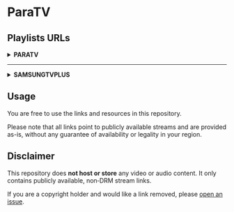 # ParaTV

## Playlists URLs

<details>
<summary><strong>PARATV</strong></summary>

<details>
<summary><strong>Main</strong></summary>

| File                                      | Short URL                                 |
| :-----------------------------------------| :-----------------------------------------|
| [paratv.m3u](https://github.com/paradise-91/paratv/blob/main/playlists/paratv/main/paratv.m3u) | [https://paratv.duckdns.org/paratv](https://paratv.duckdns.org/paratv) |
| [paratv_chno_off.m3u](https://github.com/paradise-91/paratv/blob/main/playlists/paratv/main/filter/chno_off.m3u) | [https://paratv.duckdns.org/paratv0](https://paratv.duckdns.org/paratv0) |
| [paratv_id_off.m3u](https://github.com/paradise-91/paratv/blob/main/playlists/paratv/main/filter/id_off.m3u) | [https://paratv.duckdns.org/paratv1](https://paratv.duckdns.org/paratv1) |
| [paratv_group_off.m3u](https://github.com/paradise-91/paratv/blob/main/playlists/paratv/main/filter/group_off.m3u) | [https://paratv.duckdns.org/paratv2](https://paratv.duckdns.org/paratv2) |
| [paratv_raw.m3u](https://github.com/paradise-91/paratv/blob/main/playlists/paratv/main/filter/raw.m3u) | [https://paratv.duckdns.org/paratv3](https://paratv.duckdns.org/paratv3) |
| [paratv_group_only.m3u](https://github.com/paradise-91/paratv/blob/main/playlists/paratv/main/filter/group_only.m3u) | [https://paratv.duckdns.org/paratv4](https://paratv.duckdns.org/paratv4) |
| [paratv_logo_off.m3u](https://github.com/paradise-91/paratv/blob/main/playlists/paratv/main/filter/logo_off.m3u) | [https://paratv.duckdns.org/paratv5](https://paratv.duckdns.org/paratv5) |

</details>

<details>
<summary><strong>Group</strong></summary>

<details>
<summary>france</summary>

| File                                      | Short URL                                 |
| :-----------------------------------------| :-----------------------------------------|
| [france.m3u](https://github.com/paradise-91/paratv/blob/main/playlists/paratv/group/france/france.m3u) | [https://paratv.duckdns.org/fr](https://paratv.duckdns.org/fr) |
| [france_chno_off.m3u](https://github.com/paradise-91/paratv/blob/main/playlists/paratv/group/france/filter/chno_off.m3u) | [https://paratv.duckdns.org/fr0](https://paratv.duckdns.org/fr0) |
| [france_id_off.m3u](https://github.com/paradise-91/paratv/blob/main/playlists/paratv/group/france/filter/id_off.m3u) | [https://paratv.duckdns.org/fr1](https://paratv.duckdns.org/fr1) |
| [france_group_off.m3u](https://github.com/paradise-91/paratv/blob/main/playlists/paratv/group/france/filter/group_off.m3u) | [https://paratv.duckdns.org/fr2](https://paratv.duckdns.org/fr2) |
| [france_raw.m3u](https://github.com/paradise-91/paratv/blob/main/playlists/paratv/group/france/filter/raw.m3u) | [https://paratv.duckdns.org/fr3](https://paratv.duckdns.org/fr3) |
| [france_group_only.m3u](https://github.com/paradise-91/paratv/blob/main/playlists/paratv/group/france/filter/group_only.m3u) | [https://paratv.duckdns.org/fr4](https://paratv.duckdns.org/fr4) |
| [france_logo_off.m3u](https://github.com/paradise-91/paratv/blob/main/playlists/paratv/group/france/filter/logo_off.m3u) | [https://paratv.duckdns.org/fr5](https://paratv.duckdns.org/fr5) |

</details>

<details>
<summary>tf1plus</summary>

| File                                      | Short URL                                 |
| :-----------------------------------------| :-----------------------------------------|
| [tf1plus.m3u](https://github.com/paradise-91/paratv/blob/main/playlists/paratv/group/tf1plus/tf1plus.m3u) | [https://paratv.duckdns.org/tf1](https://paratv.duckdns.org/tf1) |
| [tf1plus_chno_off.m3u](https://github.com/paradise-91/paratv/blob/main/playlists/paratv/group/tf1plus/filter/chno_off.m3u) | [https://paratv.duckdns.org/tf10](https://paratv.duckdns.org/tf10) |
| [tf1plus_id_off.m3u](https://github.com/paradise-91/paratv/blob/main/playlists/paratv/group/tf1plus/filter/id_off.m3u) | [https://paratv.duckdns.org/tf11](https://paratv.duckdns.org/tf11) |
| [tf1plus_group_off.m3u](https://github.com/paradise-91/paratv/blob/main/playlists/paratv/group/tf1plus/filter/group_off.m3u) | [https://paratv.duckdns.org/tf12](https://paratv.duckdns.org/tf12) |
| [tf1plus_raw.m3u](https://github.com/paradise-91/paratv/blob/main/playlists/paratv/group/tf1plus/filter/raw.m3u) | [https://paratv.duckdns.org/tf13](https://paratv.duckdns.org/tf13) |
| [tf1plus_group_only.m3u](https://github.com/paradise-91/paratv/blob/main/playlists/paratv/group/tf1plus/filter/group_only.m3u) | [https://paratv.duckdns.org/tf14](https://paratv.duckdns.org/tf14) |
| [tf1plus_logo_off.m3u](https://github.com/paradise-91/paratv/blob/main/playlists/paratv/group/tf1plus/filter/logo_off.m3u) | [https://paratv.duckdns.org/tf15](https://paratv.duckdns.org/tf15) |

</details>

<details>
<summary>canalplus</summary>

| File                                      | Short URL                                 |
| :-----------------------------------------| :-----------------------------------------|
| [canalplus.m3u](https://github.com/paradise-91/paratv/blob/main/playlists/paratv/group/canalplus/canalplus.m3u) | [https://paratv.duckdns.org/cplus](https://paratv.duckdns.org/cplus) |
| [canalplus_chno_off.m3u](https://github.com/paradise-91/paratv/blob/main/playlists/paratv/group/canalplus/filter/chno_off.m3u) | [https://paratv.duckdns.org/cplus0](https://paratv.duckdns.org/cplus0) |
| [canalplus_id_off.m3u](https://github.com/paradise-91/paratv/blob/main/playlists/paratv/group/canalplus/filter/id_off.m3u) | [https://paratv.duckdns.org/cplus1](https://paratv.duckdns.org/cplus1) |
| [canalplus_group_off.m3u](https://github.com/paradise-91/paratv/blob/main/playlists/paratv/group/canalplus/filter/group_off.m3u) | [https://paratv.duckdns.org/cplus2](https://paratv.duckdns.org/cplus2) |
| [canalplus_raw.m3u](https://github.com/paradise-91/paratv/blob/main/playlists/paratv/group/canalplus/filter/raw.m3u) | [https://paratv.duckdns.org/cplus3](https://paratv.duckdns.org/cplus3) |
| [canalplus_group_only.m3u](https://github.com/paradise-91/paratv/blob/main/playlists/paratv/group/canalplus/filter/group_only.m3u) | [https://paratv.duckdns.org/cplus4](https://paratv.duckdns.org/cplus4) |
| [canalplus_logo_off.m3u](https://github.com/paradise-91/paratv/blob/main/playlists/paratv/group/canalplus/filter/logo_off.m3u) | [https://paratv.duckdns.org/cplus5](https://paratv.duckdns.org/cplus5) |

</details>

<details>
<summary>france.tv</summary>

| File                                      | Short URL                                 |
| :-----------------------------------------| :-----------------------------------------|
| [france.tv.m3u](https://github.com/paradise-91/paratv/blob/main/playlists/paratv/group/france.tv/france.tv.m3u) | [https://paratv.duckdns.org/frtv](https://paratv.duckdns.org/frtv) |
| [france.tv_chno_off.m3u](https://github.com/paradise-91/paratv/blob/main/playlists/paratv/group/france.tv/filter/chno_off.m3u) | [https://paratv.duckdns.org/frtv0](https://paratv.duckdns.org/frtv0) |
| [france.tv_id_off.m3u](https://github.com/paradise-91/paratv/blob/main/playlists/paratv/group/france.tv/filter/id_off.m3u) | [https://paratv.duckdns.org/frtv1](https://paratv.duckdns.org/frtv1) |
| [france.tv_group_off.m3u](https://github.com/paradise-91/paratv/blob/main/playlists/paratv/group/france.tv/filter/group_off.m3u) | [https://paratv.duckdns.org/frtv2](https://paratv.duckdns.org/frtv2) |
| [france.tv_raw.m3u](https://github.com/paradise-91/paratv/blob/main/playlists/paratv/group/france.tv/filter/raw.m3u) | [https://paratv.duckdns.org/frtv3](https://paratv.duckdns.org/frtv3) |
| [france.tv_group_only.m3u](https://github.com/paradise-91/paratv/blob/main/playlists/paratv/group/france.tv/filter/group_only.m3u) | [https://paratv.duckdns.org/frtv4](https://paratv.duckdns.org/frtv4) |
| [france.tv_logo_off.m3u](https://github.com/paradise-91/paratv/blob/main/playlists/paratv/group/france.tv/filter/logo_off.m3u) | [https://paratv.duckdns.org/frtv5](https://paratv.duckdns.org/frtv5) |

</details>

<details>
<summary>lequipe.fr</summary>

| File                                      | Short URL                                 |
| :-----------------------------------------| :-----------------------------------------|
| [lequipe.fr.m3u](https://github.com/paradise-91/paratv/blob/main/playlists/paratv/group/lequipe.fr/lequipe.fr.m3u) | [https://paratv.duckdns.org/lequipe](https://paratv.duckdns.org/lequipe) |
| [lequipe.fr_chno_off.m3u](https://github.com/paradise-91/paratv/blob/main/playlists/paratv/group/lequipe.fr/filter/chno_off.m3u) | [https://paratv.duckdns.org/lequipe0](https://paratv.duckdns.org/lequipe0) |
| [lequipe.fr_id_off.m3u](https://github.com/paradise-91/paratv/blob/main/playlists/paratv/group/lequipe.fr/filter/id_off.m3u) | [https://paratv.duckdns.org/lequipe1](https://paratv.duckdns.org/lequipe1) |
| [lequipe.fr_group_off.m3u](https://github.com/paradise-91/paratv/blob/main/playlists/paratv/group/lequipe.fr/filter/group_off.m3u) | [https://paratv.duckdns.org/lequipe2](https://paratv.duckdns.org/lequipe2) |
| [lequipe.fr_raw.m3u](https://github.com/paradise-91/paratv/blob/main/playlists/paratv/group/lequipe.fr/filter/raw.m3u) | [https://paratv.duckdns.org/lequipe3](https://paratv.duckdns.org/lequipe3) |
| [lequipe.fr_group_only.m3u](https://github.com/paradise-91/paratv/blob/main/playlists/paratv/group/lequipe.fr/filter/group_only.m3u) | [https://paratv.duckdns.org/lequipe4](https://paratv.duckdns.org/lequipe4) |
| [lequipe.fr_logo_off.m3u](https://github.com/paradise-91/paratv/blob/main/playlists/paratv/group/lequipe.fr/filter/logo_off.m3u) | [https://paratv.duckdns.org/lequipe5](https://paratv.duckdns.org/lequipe5) |

</details>

<details>
<summary>equidia</summary>

| File                                      | Short URL                                 |
| :-----------------------------------------| :-----------------------------------------|
| [equidia.m3u](https://github.com/paradise-91/paratv/blob/main/playlists/paratv/group/equidia/equidia.m3u) | [https://paratv.duckdns.org/equidia](https://paratv.duckdns.org/equidia) |
| [equidia_chno_off.m3u](https://github.com/paradise-91/paratv/blob/main/playlists/paratv/group/equidia/filter/chno_off.m3u) | [https://paratv.duckdns.org/equidia0](https://paratv.duckdns.org/equidia0) |
| [equidia_id_off.m3u](https://github.com/paradise-91/paratv/blob/main/playlists/paratv/group/equidia/filter/id_off.m3u) | [https://paratv.duckdns.org/equidia1](https://paratv.duckdns.org/equidia1) |
| [equidia_group_off.m3u](https://github.com/paradise-91/paratv/blob/main/playlists/paratv/group/equidia/filter/group_off.m3u) | [https://paratv.duckdns.org/equidia2](https://paratv.duckdns.org/equidia2) |
| [equidia_raw.m3u](https://github.com/paradise-91/paratv/blob/main/playlists/paratv/group/equidia/filter/raw.m3u) | [https://paratv.duckdns.org/equidia3](https://paratv.duckdns.org/equidia3) |
| [equidia_group_only.m3u](https://github.com/paradise-91/paratv/blob/main/playlists/paratv/group/equidia/filter/group_only.m3u) | [https://paratv.duckdns.org/equidia4](https://paratv.duckdns.org/equidia4) |
| [equidia_logo_off.m3u](https://github.com/paradise-91/paratv/blob/main/playlists/paratv/group/equidia/filter/logo_off.m3u) | [https://paratv.duckdns.org/equidia5](https://paratv.duckdns.org/equidia5) |

</details>

<details>
<summary>nrj</summary>

| File                                      | Short URL                                 |
| :-----------------------------------------| :-----------------------------------------|
| [nrj.m3u](https://github.com/paradise-91/paratv/blob/main/playlists/paratv/group/nrj/nrj.m3u) | [https://paratv.duckdns.org/nrj](https://paratv.duckdns.org/nrj) |
| [nrj_chno_off.m3u](https://github.com/paradise-91/paratv/blob/main/playlists/paratv/group/nrj/filter/chno_off.m3u) | [https://paratv.duckdns.org/nrj0](https://paratv.duckdns.org/nrj0) |
| [nrj_id_off.m3u](https://github.com/paradise-91/paratv/blob/main/playlists/paratv/group/nrj/filter/id_off.m3u) | [https://paratv.duckdns.org/nrj1](https://paratv.duckdns.org/nrj1) |
| [nrj_group_off.m3u](https://github.com/paradise-91/paratv/blob/main/playlists/paratv/group/nrj/filter/group_off.m3u) | [https://paratv.duckdns.org/nrj2](https://paratv.duckdns.org/nrj2) |
| [nrj_raw.m3u](https://github.com/paradise-91/paratv/blob/main/playlists/paratv/group/nrj/filter/raw.m3u) | [https://paratv.duckdns.org/nrj3](https://paratv.duckdns.org/nrj3) |
| [nrj_group_only.m3u](https://github.com/paradise-91/paratv/blob/main/playlists/paratv/group/nrj/filter/group_only.m3u) | [https://paratv.duckdns.org/nrj4](https://paratv.duckdns.org/nrj4) |
| [nrj_logo_off.m3u](https://github.com/paradise-91/paratv/blob/main/playlists/paratv/group/nrj/filter/logo_off.m3u) | [https://paratv.duckdns.org/nrj5](https://paratv.duckdns.org/nrj5) |

</details>

<details>
<summary>rmc-bfm</summary>

| File                                      | Short URL                                 |
| :-----------------------------------------| :-----------------------------------------|
| [rmc-bfm.m3u](https://github.com/paradise-91/paratv/blob/main/playlists/paratv/group/rmc-bfm/rmc-bfm.m3u) | [https://paratv.duckdns.org/rmcbfm](https://paratv.duckdns.org/rmcbfm) |
| [rmc-bfm_chno_off.m3u](https://github.com/paradise-91/paratv/blob/main/playlists/paratv/group/rmc-bfm/filter/chno_off.m3u) | [https://paratv.duckdns.org/rmcbfm0](https://paratv.duckdns.org/rmcbfm0) |
| [rmc-bfm_id_off.m3u](https://github.com/paradise-91/paratv/blob/main/playlists/paratv/group/rmc-bfm/filter/id_off.m3u) | [https://paratv.duckdns.org/rmcbfm1](https://paratv.duckdns.org/rmcbfm1) |
| [rmc-bfm_group_off.m3u](https://github.com/paradise-91/paratv/blob/main/playlists/paratv/group/rmc-bfm/filter/group_off.m3u) | [https://paratv.duckdns.org/rmcbfm2](https://paratv.duckdns.org/rmcbfm2) |
| [rmc-bfm_raw.m3u](https://github.com/paradise-91/paratv/blob/main/playlists/paratv/group/rmc-bfm/filter/raw.m3u) | [https://paratv.duckdns.org/rmcbfm3](https://paratv.duckdns.org/rmcbfm3) |
| [rmc-bfm_group_only.m3u](https://github.com/paradise-91/paratv/blob/main/playlists/paratv/group/rmc-bfm/filter/group_only.m3u) | [https://paratv.duckdns.org/rmcbfm4](https://paratv.duckdns.org/rmcbfm4) |
| [rmc-bfm_logo_off.m3u](https://github.com/paradise-91/paratv/blob/main/playlists/paratv/group/rmc-bfm/filter/logo_off.m3u) | [https://paratv.duckdns.org/rmcbfm5](https://paratv.duckdns.org/rmcbfm5) |

</details>

<details>
<summary>samsungtvplusfr</summary>

| File                                      | Short URL                                 |
| :-----------------------------------------| :-----------------------------------------|
| [samsungtvplusfr.m3u](https://raw.githubusercontent.com/Paradise-91/ParaTV/refs/heads/main/playlists/paratv/group/samsungtvplusfr/samsungtvplusfr.m3u) | [https://paratv.duckdns.org/samfr](https://paratv.duckdns.org/samfr) |
| [samsungtvplusfr_chno_off.m3u](https://raw.githubusercontent.com/Paradise-91/ParaTV/refs/heads/main/playlists/paratv/group/samsungtvplusfr/filter/chno_off.m3u) | [https://paratv.duckdns.org/samfr0](https://paratv.duckdns.org/samfr0) |
| [samsungtvplusfr_id_off.m3u](https://raw.githubusercontent.com/Paradise-91/ParaTV/refs/heads/main/playlists/paratv/group/samsungtvplusfr/filter/id_off.m3u) | [https://paratv.duckdns.org/samfr1](https://paratv.duckdns.org/samfr1) |
| [samsungtvplusfr_group_off.m3u](https://raw.githubusercontent.com/Paradise-91/ParaTV/refs/heads/main/playlists/paratv/group/samsungtvplusfr/filter/group_off.m3u) | [https://paratv.duckdns.org/samfr2](https://paratv.duckdns.org/samfr2) |
| [samsungtvplusfr_raw.m3u](https://raw.githubusercontent.com/Paradise-91/ParaTV/refs/heads/main/playlists/paratv/group/samsungtvplusfr/filter/raw.m3u) | [https://paratv.duckdns.org/samfr3](https://paratv.duckdns.org/samfr3) |
| [samsungtvplusfr_group_only.m3u](https://raw.githubusercontent.com/Paradise-91/ParaTV/refs/heads/main/playlists/paratv/group/samsungtvplusfr/filter/group_only.m3u) | [https://paratv.duckdns.org/samfr4](https://paratv.duckdns.org/samfr4) |
| [samsungtvplusfr_logo_off.m3u](https://raw.githubusercontent.com/Paradise-91/ParaTV/refs/heads/main/playlists/paratv/group/samsungtvplusfr/filter/logo_off.m3u) | [https://paratv.duckdns.org/samfr5](https://paratv.duckdns.org/samfr5) |

</details>

<details>
<summary>belgique</summary>

| File                                      | Short URL                                 |
| :-----------------------------------------| :-----------------------------------------|
| [belgique.m3u](https://github.com/paradise-91/paratv/blob/main/playlists/paratv/group/belgique/belgique.m3u) | [https://paratv.duckdns.org/be](https://paratv.duckdns.org/be) |
| [belgique_chno_off.m3u](https://github.com/paradise-91/paratv/blob/main/playlists/paratv/group/belgique/filter/chno_off.m3u) | [https://paratv.duckdns.org/be0](https://paratv.duckdns.org/be0) |
| [belgique_id_off.m3u](https://github.com/paradise-91/paratv/blob/main/playlists/paratv/group/belgique/filter/id_off.m3u) | [https://paratv.duckdns.org/be1](https://paratv.duckdns.org/be1) |
| [belgique_group_off.m3u](https://github.com/paradise-91/paratv/blob/main/playlists/paratv/group/belgique/filter/group_off.m3u) | [https://paratv.duckdns.org/be2](https://paratv.duckdns.org/be2) |
| [belgique_raw.m3u](https://github.com/paradise-91/paratv/blob/main/playlists/paratv/group/belgique/filter/raw.m3u) | [https://paratv.duckdns.org/be3](https://paratv.duckdns.org/be3) |
| [belgique_group_only.m3u](https://github.com/paradise-91/paratv/blob/main/playlists/paratv/group/belgique/filter/group_only.m3u) | [https://paratv.duckdns.org/be4](https://paratv.duckdns.org/be4) |
| [belgique_logo_off.m3u](https://github.com/paradise-91/paratv/blob/main/playlists/paratv/group/belgique/filter/logo_off.m3u) | [https://paratv.duckdns.org/be5](https://paratv.duckdns.org/be5) |

</details>

</details>

</details>

---

<details>
<summary><strong>SAMSUNGTVPLUS</strong></summary>

<details>
<summary><strong>Main</strong></summary>

| File                                      | Short URL                                 |
| :-----------------------------------------| :-----------------------------------------|
| [samsungtvplus.m3u](https://raw.githubusercontent.com/Paradise-91/ParaTV/refs/heads/main/playlists/samsungtvplus/main/samsungtvplus.m3u) | [https://paratv.duckdns.org/samtv](https://paratv.duckdns.org/samtv) |
| [samsungtvplus_chno_off.m3u](https://raw.githubusercontent.com/Paradise-91/ParaTV/refs/heads/main/playlists/samsungtvplus/main/filter/chno_off.m3u) | [https://paratv.duckdns.org/samtv0](https://paratv.duckdns.org/samtv0) |
| [samsungtvplus_id_off.m3u](https://raw.githubusercontent.com/Paradise-91/ParaTV/refs/heads/main/playlists/samsungtvplus/main/filter/id_off.m3u) | [https://paratv.duckdns.org/samtv1](https://paratv.duckdns.org/samtv1) |
| [samsungtvplus_group_off.m3u](https://raw.githubusercontent.com/Paradise-91/ParaTV/refs/heads/main/playlists/samsungtvplus/main/filter/group_off.m3u) | [https://paratv.duckdns.org/samtv2](https://paratv.duckdns.org/samtv2) |
| [samsungtvplus_raw.m3u](https://raw.githubusercontent.com/Paradise-91/ParaTV/refs/heads/main/playlists/samsungtvplus/main/filter/raw.m3u) | [https://paratv.duckdns.org/samtv3](https://paratv.duckdns.org/samtv3) |
| [samsungtvplus_group_only.m3u](https://raw.githubusercontent.com/Paradise-91/ParaTV/refs/heads/main/playlists/samsungtvplus/main/filter/group_only.m3u) | [https://paratv.duckdns.org/samtv4](https://paratv.duckdns.org/samtv4) |
| [samsungtvplus_logo_off.m3u](https://raw.githubusercontent.com/Paradise-91/ParaTV/refs/heads/main/playlists/samsungtvplus/main/filter/logo_off.m3u) | [https://paratv.duckdns.org/samtv5](https://paratv.duckdns.org/samtv5) |

</details>

<details>
<summary><strong>Group</strong></summary>

<details>
<summary>at</summary>

| File                                      | Short URL                                 |
| :-----------------------------------------| :-----------------------------------------|
| [at.m3u](https://raw.githubusercontent.com/Paradise-91/ParaTV/refs/heads/main/playlists/samsungtvplus/group/at/at.m3u) | [https://paratv.duckdns.org/samtvat](https://paratv.duckdns.org/samtvat) |
| [at_chno_off.m3u](https://raw.githubusercontent.com/Paradise-91/ParaTV/refs/heads/main/playlists/samsungtvplus/group/at/filter/chno_off.m3u) | [https://paratv.duckdns.org/samtvat0](https://paratv.duckdns.org/samtvat0) |
| [at_id_off.m3u](https://raw.githubusercontent.com/Paradise-91/ParaTV/refs/heads/main/playlists/samsungtvplus/group/at/filter/id_off.m3u) | [https://paratv.duckdns.org/samtvat1](https://paratv.duckdns.org/samtvat1) |
| [at_group_off.m3u](https://raw.githubusercontent.com/Paradise-91/ParaTV/refs/heads/main/playlists/samsungtvplus/group/at/filter/group_off.m3u) | [https://paratv.duckdns.org/samtvat2](https://paratv.duckdns.org/samtvat2) |
| [at_raw.m3u](https://raw.githubusercontent.com/Paradise-91/ParaTV/refs/heads/main/playlists/samsungtvplus/group/at/filter/raw.m3u) | [https://paratv.duckdns.org/samtvat3](https://paratv.duckdns.org/samtvat3) |
| [at_group_only.m3u](https://raw.githubusercontent.com/Paradise-91/ParaTV/refs/heads/main/playlists/samsungtvplus/group/at/filter/group_only.m3u) | [https://paratv.duckdns.org/samtvat4](https://paratv.duckdns.org/samtvat4) |
| [at_logo_off.m3u](https://raw.githubusercontent.com/Paradise-91/ParaTV/refs/heads/main/playlists/samsungtvplus/group/at/filter/logo_off.m3u) | [https://paratv.duckdns.org/samtvat5](https://paratv.duckdns.org/samtvat5) |

</details>

<details>
<summary>ca</summary>

| File                                      | Short URL                                 |
| :-----------------------------------------| :-----------------------------------------|
| [ca.m3u](https://raw.githubusercontent.com/Paradise-91/ParaTV/refs/heads/main/playlists/samsungtvplus/group/ca/ca.m3u) | [https://paratv.duckdns.org/samtvca](https://paratv.duckdns.org/samtvca) |
| [ca_chno_off.m3u](https://raw.githubusercontent.com/Paradise-91/ParaTV/refs/heads/main/playlists/samsungtvplus/group/ca/filter/chno_off.m3u) | [https://paratv.duckdns.org/samtvca0](https://paratv.duckdns.org/samtvca0) |
| [ca_id_off.m3u](https://raw.githubusercontent.com/Paradise-91/ParaTV/refs/heads/main/playlists/samsungtvplus/group/ca/filter/id_off.m3u) | [https://paratv.duckdns.org/samtvca1](https://paratv.duckdns.org/samtvca1) |
| [ca_group_off.m3u](https://raw.githubusercontent.com/Paradise-91/ParaTV/refs/heads/main/playlists/samsungtvplus/group/ca/filter/group_off.m3u) | [https://paratv.duckdns.org/samtvca2](https://paratv.duckdns.org/samtvca2) |
| [ca_raw.m3u](https://raw.githubusercontent.com/Paradise-91/ParaTV/refs/heads/main/playlists/samsungtvplus/group/ca/filter/raw.m3u) | [https://paratv.duckdns.org/samtvca3](https://paratv.duckdns.org/samtvca3) |
| [ca_group_only.m3u](https://raw.githubusercontent.com/Paradise-91/ParaTV/refs/heads/main/playlists/samsungtvplus/group/ca/filter/group_only.m3u) | [https://paratv.duckdns.org/samtvca4](https://paratv.duckdns.org/samtvca4) |
| [ca_logo_off.m3u](https://raw.githubusercontent.com/Paradise-91/ParaTV/refs/heads/main/playlists/samsungtvplus/group/ca/filter/logo_off.m3u) | [https://paratv.duckdns.org/samtvca5](https://paratv.duckdns.org/samtvca5) |

</details>

<details>
<summary>ch</summary>

| File                                      | Short URL                                 |
| :-----------------------------------------| :-----------------------------------------|
| [ch.m3u](https://raw.githubusercontent.com/Paradise-91/ParaTV/refs/heads/main/playlists/samsungtvplus/group/ch/ch.m3u) | [https://paratv.duckdns.org/samtvch](https://paratv.duckdns.org/samtvch) |
| [ch_chno_off.m3u](https://raw.githubusercontent.com/Paradise-91/ParaTV/refs/heads/main/playlists/samsungtvplus/group/ch/filter/chno_off.m3u) | [https://paratv.duckdns.org/samtvch0](https://paratv.duckdns.org/samtvch0) |
| [ch_id_off.m3u](https://raw.githubusercontent.com/Paradise-91/ParaTV/refs/heads/main/playlists/samsungtvplus/group/ch/filter/id_off.m3u) | [https://paratv.duckdns.org/samtvch1](https://paratv.duckdns.org/samtvch1) |
| [ch_group_off.m3u](https://raw.githubusercontent.com/Paradise-91/ParaTV/refs/heads/main/playlists/samsungtvplus/group/ch/filter/group_off.m3u) | [https://paratv.duckdns.org/samtvch2](https://paratv.duckdns.org/samtvch2) |
| [ch_raw.m3u](https://raw.githubusercontent.com/Paradise-91/ParaTV/refs/heads/main/playlists/samsungtvplus/group/ch/filter/raw.m3u) | [https://paratv.duckdns.org/samtvch3](https://paratv.duckdns.org/samtvch3) |
| [ch_group_only.m3u](https://raw.githubusercontent.com/Paradise-91/ParaTV/refs/heads/main/playlists/samsungtvplus/group/ch/filter/group_only.m3u) | [https://paratv.duckdns.org/samtvch4](https://paratv.duckdns.org/samtvch4) |
| [ch_logo_off.m3u](https://raw.githubusercontent.com/Paradise-91/ParaTV/refs/heads/main/playlists/samsungtvplus/group/ch/filter/logo_off.m3u) | [https://paratv.duckdns.org/samtvch5](https://paratv.duckdns.org/samtvch5) |

</details>

<details>
<summary>de</summary>

| File                                      | Short URL                                 |
| :-----------------------------------------| :-----------------------------------------|
| [de.m3u](https://raw.githubusercontent.com/Paradise-91/ParaTV/refs/heads/main/playlists/samsungtvplus/group/de/de.m3u) | [https://paratv.duckdns.org/samtvde](https://paratv.duckdns.org/samtvde) |
| [de_chno_off.m3u](https://raw.githubusercontent.com/Paradise-91/ParaTV/refs/heads/main/playlists/samsungtvplus/group/de/filter/chno_off.m3u) | [https://paratv.duckdns.org/samtvde0](https://paratv.duckdns.org/samtvde0) |
| [de_id_off.m3u](https://raw.githubusercontent.com/Paradise-91/ParaTV/refs/heads/main/playlists/samsungtvplus/group/de/filter/id_off.m3u) | [https://paratv.duckdns.org/samtvde1](https://paratv.duckdns.org/samtvde1) |
| [de_group_off.m3u](https://raw.githubusercontent.com/Paradise-91/ParaTV/refs/heads/main/playlists/samsungtvplus/group/de/filter/group_off.m3u) | [https://paratv.duckdns.org/samtvde2](https://paratv.duckdns.org/samtvde2) |
| [de_raw.m3u](https://raw.githubusercontent.com/Paradise-91/ParaTV/refs/heads/main/playlists/samsungtvplus/group/de/filter/raw.m3u) | [https://paratv.duckdns.org/samtvde3](https://paratv.duckdns.org/samtvde3) |
| [de_group_only.m3u](https://raw.githubusercontent.com/Paradise-91/ParaTV/refs/heads/main/playlists/samsungtvplus/group/de/filter/group_only.m3u) | [https://paratv.duckdns.org/samtvde4](https://paratv.duckdns.org/samtvde4) |
| [de_logo_off.m3u](https://raw.githubusercontent.com/Paradise-91/ParaTV/refs/heads/main/playlists/samsungtvplus/group/de/filter/logo_off.m3u) | [https://paratv.duckdns.org/samtvde5](https://paratv.duckdns.org/samtvde5) |

</details>

<details>
<summary>es</summary>

| File                                      | Short URL                                 |
| :-----------------------------------------| :-----------------------------------------|
| [es.m3u](https://raw.githubusercontent.com/Paradise-91/ParaTV/refs/heads/main/playlists/samsungtvplus/group/es/es.m3u) | [https://paratv.duckdns.org/samtves](https://paratv.duckdns.org/samtves) |
| [es_chno_off.m3u](https://raw.githubusercontent.com/Paradise-91/ParaTV/refs/heads/main/playlists/samsungtvplus/group/es/filter/chno_off.m3u) | [https://paratv.duckdns.org/samtves0](https://paratv.duckdns.org/samtves0) |
| [es_id_off.m3u](https://raw.githubusercontent.com/Paradise-91/ParaTV/refs/heads/main/playlists/samsungtvplus/group/es/filter/id_off.m3u) | [https://paratv.duckdns.org/samtves1](https://paratv.duckdns.org/samtves1) |
| [es_group_off.m3u](https://raw.githubusercontent.com/Paradise-91/ParaTV/refs/heads/main/playlists/samsungtvplus/group/es/filter/group_off.m3u) | [https://paratv.duckdns.org/samtves2](https://paratv.duckdns.org/samtves2) |
| [es_raw.m3u](https://raw.githubusercontent.com/Paradise-91/ParaTV/refs/heads/main/playlists/samsungtvplus/group/es/filter/raw.m3u) | [https://paratv.duckdns.org/samtves3](https://paratv.duckdns.org/samtves3) |
| [es_group_only.m3u](https://raw.githubusercontent.com/Paradise-91/ParaTV/refs/heads/main/playlists/samsungtvplus/group/es/filter/group_only.m3u) | [https://paratv.duckdns.org/samtves4](https://paratv.duckdns.org/samtves4) |
| [es_logo_off.m3u](https://raw.githubusercontent.com/Paradise-91/ParaTV/refs/heads/main/playlists/samsungtvplus/group/es/filter/logo_off.m3u) | [https://paratv.duckdns.org/samtves5](https://paratv.duckdns.org/samtves5) |

</details>

<details>
<summary>fr</summary>

| File                                      | Short URL                                 |
| :-----------------------------------------| :-----------------------------------------|
| [fr.m3u](https://raw.githubusercontent.com/Paradise-91/ParaTV/refs/heads/main/playlists/samsungtvplus/group/fr/fr.m3u) | [https://paratv.duckdns.org/samtvfr](https://paratv.duckdns.org/samtvfr) |
| [fr_chno_off.m3u](https://raw.githubusercontent.com/Paradise-91/ParaTV/refs/heads/main/playlists/samsungtvplus/group/fr/filter/chno_off.m3u) | [https://paratv.duckdns.org/samtvfr0](https://paratv.duckdns.org/samtvfr0) |
| [fr_id_off.m3u](https://raw.githubusercontent.com/Paradise-91/ParaTV/refs/heads/main/playlists/samsungtvplus/group/fr/filter/id_off.m3u) | [https://paratv.duckdns.org/samtvfr1](https://paratv.duckdns.org/samtvfr1) |
| [fr_group_off.m3u](https://raw.githubusercontent.com/Paradise-91/ParaTV/refs/heads/main/playlists/samsungtvplus/group/fr/filter/group_off.m3u) | [https://paratv.duckdns.org/samtvfr2](https://paratv.duckdns.org/samtvfr2) |
| [fr_raw.m3u](https://raw.githubusercontent.com/Paradise-91/ParaTV/refs/heads/main/playlists/samsungtvplus/group/fr/filter/raw.m3u) | [https://paratv.duckdns.org/samtvfr3](https://paratv.duckdns.org/samtvfr3) |
| [fr_group_only.m3u](https://raw.githubusercontent.com/Paradise-91/ParaTV/refs/heads/main/playlists/samsungtvplus/group/fr/filter/group_only.m3u) | [https://paratv.duckdns.org/samtvfr4](https://paratv.duckdns.org/samtvfr4) |
| [fr_logo_off.m3u](https://raw.githubusercontent.com/Paradise-91/ParaTV/refs/heads/main/playlists/samsungtvplus/group/fr/filter/logo_off.m3u) | [https://paratv.duckdns.org/samtvfr5](https://paratv.duckdns.org/samtvfr5) |

</details>

<details>
<summary>gb</summary>

| File                                      | Short URL                                 |
| :-----------------------------------------| :-----------------------------------------|
| [gb.m3u](https://raw.githubusercontent.com/Paradise-91/ParaTV/refs/heads/main/playlists/samsungtvplus/group/gb/gb.m3u) | [https://paratv.duckdns.org/samtvgb](https://paratv.duckdns.org/samtvgb) |
| [gb_chno_off.m3u](https://raw.githubusercontent.com/Paradise-91/ParaTV/refs/heads/main/playlists/samsungtvplus/group/gb/filter/chno_off.m3u) | [https://paratv.duckdns.org/samtvgb0](https://paratv.duckdns.org/samtvgb0) |
| [gb_id_off.m3u](https://raw.githubusercontent.com/Paradise-91/ParaTV/refs/heads/main/playlists/samsungtvplus/group/gb/filter/id_off.m3u) | [https://paratv.duckdns.org/samtvgb1](https://paratv.duckdns.org/samtvgb1) |
| [gb_group_off.m3u](https://raw.githubusercontent.com/Paradise-91/ParaTV/refs/heads/main/playlists/samsungtvplus/group/gb/filter/group_off.m3u) | [https://paratv.duckdns.org/samtvgb2](https://paratv.duckdns.org/samtvgb2) |
| [gb_raw.m3u](https://raw.githubusercontent.com/Paradise-91/ParaTV/refs/heads/main/playlists/samsungtvplus/group/gb/filter/raw.m3u) | [https://paratv.duckdns.org/samtvgb3](https://paratv.duckdns.org/samtvgb3) |
| [gb_group_only.m3u](https://raw.githubusercontent.com/Paradise-91/ParaTV/refs/heads/main/playlists/samsungtvplus/group/gb/filter/group_only.m3u) | [https://paratv.duckdns.org/samtvgb4](https://paratv.duckdns.org/samtvgb4) |
| [gb_logo_off.m3u](https://raw.githubusercontent.com/Paradise-91/ParaTV/refs/heads/main/playlists/samsungtvplus/group/gb/filter/logo_off.m3u) | [https://paratv.duckdns.org/samtvgb5](https://paratv.duckdns.org/samtvgb5) |

</details>

<details>
<summary>in</summary>

| File                                      | Short URL                                 |
| :-----------------------------------------| :-----------------------------------------|
| [in.m3u](https://raw.githubusercontent.com/Paradise-91/ParaTV/refs/heads/main/playlists/samsungtvplus/group/in/in.m3u) | [https://paratv.duckdns.org/samtvin](https://paratv.duckdns.org/samtvin) |
| [in_chno_off.m3u](https://raw.githubusercontent.com/Paradise-91/ParaTV/refs/heads/main/playlists/samsungtvplus/group/in/filter/chno_off.m3u) | [https://paratv.duckdns.org/samtvin0](https://paratv.duckdns.org/samtvin0) |
| [in_id_off.m3u](https://raw.githubusercontent.com/Paradise-91/ParaTV/refs/heads/main/playlists/samsungtvplus/group/in/filter/id_off.m3u) | [https://paratv.duckdns.org/samtvin1](https://paratv.duckdns.org/samtvin1) |
| [in_group_off.m3u](https://raw.githubusercontent.com/Paradise-91/ParaTV/refs/heads/main/playlists/samsungtvplus/group/in/filter/group_off.m3u) | [https://paratv.duckdns.org/samtvin2](https://paratv.duckdns.org/samtvin2) |
| [in_raw.m3u](https://raw.githubusercontent.com/Paradise-91/ParaTV/refs/heads/main/playlists/samsungtvplus/group/in/filter/raw.m3u) | [https://paratv.duckdns.org/samtvin3](https://paratv.duckdns.org/samtvin3) |
| [in_group_only.m3u](https://raw.githubusercontent.com/Paradise-91/ParaTV/refs/heads/main/playlists/samsungtvplus/group/in/filter/group_only.m3u) | [https://paratv.duckdns.org/samtvin4](https://paratv.duckdns.org/samtvin4) |
| [in_logo_off.m3u](https://raw.githubusercontent.com/Paradise-91/ParaTV/refs/heads/main/playlists/samsungtvplus/group/in/filter/logo_off.m3u) | [https://paratv.duckdns.org/samtvin5](https://paratv.duckdns.org/samtvin5) |

</details>

<details>
<summary>it</summary>

| File                                      | Short URL                                 |
| :-----------------------------------------| :-----------------------------------------|
| [it.m3u](https://raw.githubusercontent.com/Paradise-91/ParaTV/refs/heads/main/playlists/samsungtvplus/group/it/it.m3u) | [https://paratv.duckdns.org/samtvit](https://paratv.duckdns.org/samtvit) |
| [it_chno_off.m3u](https://raw.githubusercontent.com/Paradise-91/ParaTV/refs/heads/main/playlists/samsungtvplus/group/it/filter/chno_off.m3u) | [https://paratv.duckdns.org/samtvit0](https://paratv.duckdns.org/samtvit0) |
| [it_id_off.m3u](https://raw.githubusercontent.com/Paradise-91/ParaTV/refs/heads/main/playlists/samsungtvplus/group/it/filter/id_off.m3u) | [https://paratv.duckdns.org/samtvit1](https://paratv.duckdns.org/samtvit1) |
| [it_group_off.m3u](https://raw.githubusercontent.com/Paradise-91/ParaTV/refs/heads/main/playlists/samsungtvplus/group/it/filter/group_off.m3u) | [https://paratv.duckdns.org/samtvit2](https://paratv.duckdns.org/samtvit2) |
| [it_raw.m3u](https://raw.githubusercontent.com/Paradise-91/ParaTV/refs/heads/main/playlists/samsungtvplus/group/it/filter/raw.m3u) | [https://paratv.duckdns.org/samtvit3](https://paratv.duckdns.org/samtvit3) |
| [it_group_only.m3u](https://raw.githubusercontent.com/Paradise-91/ParaTV/refs/heads/main/playlists/samsungtvplus/group/it/filter/group_only.m3u) | [https://paratv.duckdns.org/samtvit4](https://paratv.duckdns.org/samtvit4) |
| [it_logo_off.m3u](https://raw.githubusercontent.com/Paradise-91/ParaTV/refs/heads/main/playlists/samsungtvplus/group/it/filter/logo_off.m3u) | [https://paratv.duckdns.org/samtvit5](https://paratv.duckdns.org/samtvit5) |

</details>

<details>
<summary>kr</summary>

| File                                      | Short URL                                 |
| :-----------------------------------------| :-----------------------------------------|
| [kr.m3u](https://raw.githubusercontent.com/Paradise-91/ParaTV/refs/heads/main/playlists/samsungtvplus/group/kr/kr.m3u) | [https://paratv.duckdns.org/samtvkr](https://paratv.duckdns.org/samtvkr) |
| [kr_chno_off.m3u](https://raw.githubusercontent.com/Paradise-91/ParaTV/refs/heads/main/playlists/samsungtvplus/group/kr/filter/chno_off.m3u) | [https://paratv.duckdns.org/samtvkr0](https://paratv.duckdns.org/samtvkr0) |
| [kr_id_off.m3u](https://raw.githubusercontent.com/Paradise-91/ParaTV/refs/heads/main/playlists/samsungtvplus/group/kr/filter/id_off.m3u) | [https://paratv.duckdns.org/samtvkr1](https://paratv.duckdns.org/samtvkr1) |
| [kr_group_off.m3u](https://raw.githubusercontent.com/Paradise-91/ParaTV/refs/heads/main/playlists/samsungtvplus/group/kr/filter/group_off.m3u) | [https://paratv.duckdns.org/samtvkr2](https://paratv.duckdns.org/samtvkr2) |
| [kr_raw.m3u](https://raw.githubusercontent.com/Paradise-91/ParaTV/refs/heads/main/playlists/samsungtvplus/group/kr/filter/raw.m3u) | [https://paratv.duckdns.org/samtvkr3](https://paratv.duckdns.org/samtvkr3) |
| [kr_group_only.m3u](https://raw.githubusercontent.com/Paradise-91/ParaTV/refs/heads/main/playlists/samsungtvplus/group/kr/filter/group_only.m3u) | [https://paratv.duckdns.org/samtvkr4](https://paratv.duckdns.org/samtvkr4) |
| [kr_logo_off.m3u](https://raw.githubusercontent.com/Paradise-91/ParaTV/refs/heads/main/playlists/samsungtvplus/group/kr/filter/logo_off.m3u) | [https://paratv.duckdns.org/samtvkr5](https://paratv.duckdns.org/samtvkr5) |

</details>

<details>
<summary>us</summary>

| File                                      | Short URL                                 |
| :-----------------------------------------| :-----------------------------------------|
| [us.m3u](https://raw.githubusercontent.com/Paradise-91/ParaTV/refs/heads/main/playlists/samsungtvplus/group/us/us.m3u) | [https://paratv.duckdns.org/samtvus](https://paratv.duckdns.org/samtvus) |
| [us_chno_off.m3u](https://raw.githubusercontent.com/Paradise-91/ParaTV/refs/heads/main/playlists/samsungtvplus/group/us/filter/chno_off.m3u) | [https://paratv.duckdns.org/samtvus0](https://paratv.duckdns.org/samtvus0) |
| [us_id_off.m3u](https://raw.githubusercontent.com/Paradise-91/ParaTV/refs/heads/main/playlists/samsungtvplus/group/us/filter/id_off.m3u) | [https://paratv.duckdns.org/samtvus1](https://paratv.duckdns.org/samtvus1) |
| [us_group_off.m3u](https://raw.githubusercontent.com/Paradise-91/ParaTV/refs/heads/main/playlists/samsungtvplus/group/us/filter/group_off.m3u) | [https://paratv.duckdns.org/samtvus2](https://paratv.duckdns.org/samtvus2) |
| [us_raw.m3u](https://raw.githubusercontent.com/Paradise-91/ParaTV/refs/heads/main/playlists/samsungtvplus/group/us/filter/raw.m3u) | [https://paratv.duckdns.org/samtvus3](https://paratv.duckdns.org/samtvus3) |
| [us_group_only.m3u](https://raw.githubusercontent.com/Paradise-91/ParaTV/refs/heads/main/playlists/samsungtvplus/group/us/filter/group_only.m3u) | [https://paratv.duckdns.org/samtvus4](https://paratv.duckdns.org/samtvus4) |
| [us_logo_off.m3u](https://raw.githubusercontent.com/Paradise-91/ParaTV/refs/heads/main/playlists/samsungtvplus/group/us/filter/logo_off.m3u) | [https://paratv.duckdns.org/samtvus5](https://paratv.duckdns.org/samtvus5) |

</details>

</details>

</details>

## Usage

You are free to use the links and resources in this repository.

Please note that all links point to publicly available streams and are provided as-is, without any guarantee of availability or legality in your region.

## Disclaimer

This repository does **not host or store** any video or audio content. It only contains publicly available, non‑DRM stream links.

If you are a copyright holder and would like a link removed, please [open an issue](https://github.com/Paradise-91/ParaTV/issues).
